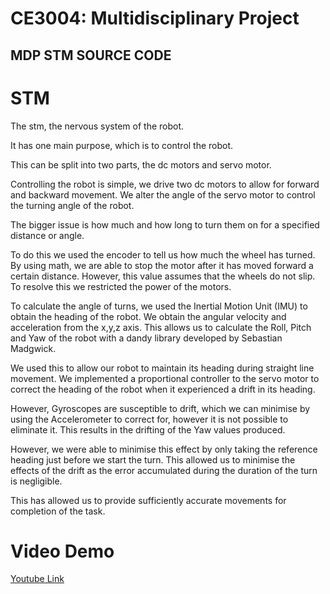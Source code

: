 # CE3004: Multidisciplinary Project

## MDP STM SOURCE CODE

# STM

The stm, the nervous system of the robot.

It has one main purpose, which is to control the robot.

This can be split into two parts, the dc motors and servo motor.

Controlling the robot is simple, we drive two dc motors to allow for forward and backward movement. We alter the angle of the servo motor to control the turning angle of the robot.

The bigger issue is how much and how long to turn them on for a specified distance or angle.

To do this we used the encoder to tell us how much the wheel has turned. By using math, we are able to stop the motor after it has moved forward a certain distance. However, this value assumes that the wheels do not slip. To resolve this we restricted the power of the motors.

To calculate the angle of turns, we used the Inertial Motion Unit (IMU) to obtain the heading of the robot. We obtain the angular velocity and acceleration from the x,y,z axis. This allows us to calculate the Roll, Pitch and Yaw of the robot with a dandy library developed by Sebastian Madgwick.

We used this to allow our robot to maintain its heading during straight line movement. We implemented a proportional controller to the servo motor to correct the heading of the robot when it experienced a drift in its heading.

However, Gyroscopes are susceptible to drift, which we can minimise by using the Accelerometer to correct for, however it is not possible to eliminate it. This results in the drifting of the Yaw values produced.

However, we were able to minimise this effect by only taking the reference heading just before we start the turn. This allowed us to minimise the effects of the drift as the error accumulated during the duration of the turn is negligible.

This has allowed us to provide sufficiently accurate movements for completion of the task.

# Video Demo 

<a href="https://youtu.be/U28C2J3W7Tk" target="_blank">Youtube Link</a>
